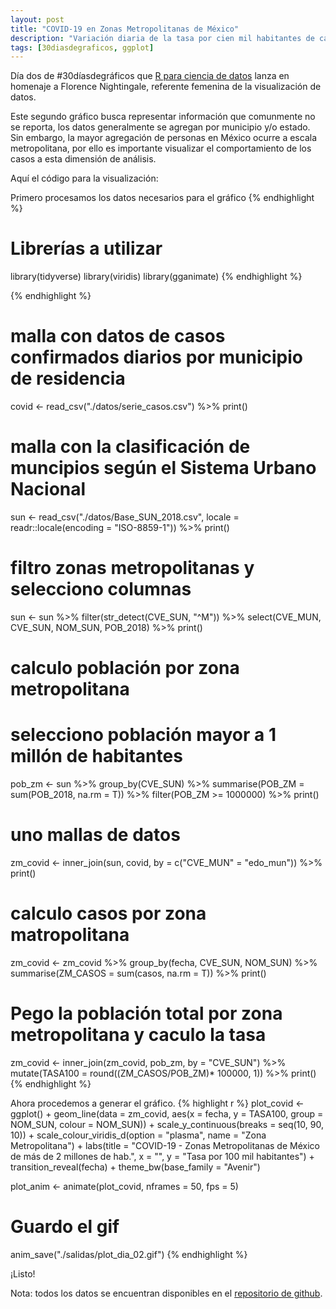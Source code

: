 ```yaml
---
layout: post
title: "COVID-19 en Zonas Metropolitanas de México"
description: "Variación diaria de la tasa por cien mil habitantes de casos de COVID-19 en Zonas Metropolitanas de México de más de 10 millones de habitantes."
tags: [30diasdegraficos, ggplot]
---
```


Día dos de #30díasdegráficos que [R para ciencia de datos](https://github.com/cienciadedatos/datos-de-miercoles/blob/master/30-dias-de-graficos-2020.md) lanza en homenaje a Florence Nightingale, referente femenina de la visualización de datos.

Este segundo gráfico busca representar información que comunmente no se reporta, los datos generalmente se agregan por municipio y/o estado. Sin embargo, la mayor agregación de personas en México ocurre a escala metropolitana, por ello es importante visualizar el comportamiento de los casos a esta dimensión de análisis.

Aquí el código para la visualización:

Primero procesamos los datos necesarios para el gráfico
{% endhighlight %}
# Librerías a utilizar
library(tidyverse)
library(viridis)
library(gganimate)
{% endhighlight %}

{% endhighlight %}
# malla con datos de casos confirmados diarios por municipio de residencia
covid <- read_csv("./datos/serie_casos.csv") %>% print()

# malla con la clasificación de muncipios según el Sistema Urbano Nacional
sun <- 
  read_csv("./datos/Base_SUN_2018.csv", 
           locale = readr::locale(encoding = "ISO-8859-1")) %>% 
  print()

# filtro zonas metropolitanas y selecciono columnas
sun <- 
  sun %>% 
  filter(str_detect(CVE_SUN, "^M")) %>% 
  select(CVE_MUN, CVE_SUN, NOM_SUN, POB_2018) %>% 
  print()

# calculo población por zona metropolitana
# selecciono población mayor a 1 millón de habitantes
pob_zm <- 
  sun %>% 
  group_by(CVE_SUN) %>% 
  summarise(POB_ZM = sum(POB_2018, na.rm = T)) %>% 
  filter(POB_ZM >= 1000000) %>% 
  print()

# uno mallas de datos
zm_covid <- inner_join(sun, covid, by = c("CVE_MUN" = "edo_mun")) %>% print()

# calculo casos por zona matropolitana
zm_covid <- 
  zm_covid %>% 
  group_by(fecha, CVE_SUN, NOM_SUN) %>% 
  summarise(ZM_CASOS = sum(casos, na.rm = T)) %>% 
  print()

# Pego la población total por zona metropolitana y caculo la tasa
zm_covid <- 
  inner_join(zm_covid, pob_zm, by = "CVE_SUN") %>% 
  mutate(TASA100 = round((ZM_CASOS/POB_ZM)* 100000, 1)) %>% 
  print()
{% endhighlight %}

Ahora procedemos a generar el gráfico.
{% highlight r %}
plot_covid <-
  ggplot() +
  geom_line(data = zm_covid,
            aes(x = fecha, y = TASA100, group = NOM_SUN, colour = NOM_SUN)) +
  scale_y_continuous(breaks = seq(10, 90, 10)) +
  scale_colour_viridis_d(option = "plasma", name = "Zona Metropolitana") +
  labs(title = "COVID-19 - Zonas Metropolitanas de México de más de 2 millones de hab.",
       x = "",
       y = "Tasa por 100 mil habitantes") +
  transition_reveal(fecha) +
  theme_bw(base_family = "Avenir")

plot_anim <- animate(plot_covid, nframes = 50, fps = 5)

# Guardo el gif
anim_save("./salidas/plot_dia_02.gif")
{% endhighlight %}

¡Listo!

Nota: todos los datos se encuentran disponibles en el [repositorio de github](https://github.com/texcalac/30_dias_graficos/tree/master/datos).


